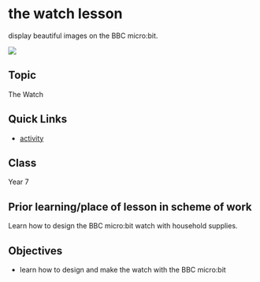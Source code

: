 # the watch lesson

display beautiful images on the BBC micro:bit.

![](/static/mb/lessons/the-watch-0.png)

## Topic

The Watch

## Quick Links

* [activity](/microbit/lessons/the-watch/activity)

## Class

Year 7

## Prior learning/place of lesson in scheme of work

Learn how to design the BBC micro:bit watch with household supplies.

## Objectives

* learn how to design and make the watch with the BBC micro:bit

